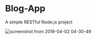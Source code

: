# Blog-App
A simple RESTful Node.js project 

![screenshot from 2018-04-02 04-30-49](https://user-images.githubusercontent.com/28064695/38194797-ae9bc39e-362e-11e8-8260-9b9335849733.png)

